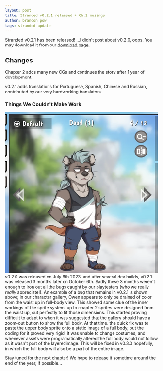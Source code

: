 ```yaml
---
layout: post
title: Stranded v0.2.1 released + Ch.2 musings
author: brandon pow
tags: stranded update
---
```

Stranded v0.2.1 has been released! ...I didn't post about v0.2.0, oops. You may download it from our [download page](/stranded.html).

## Changes
Chapter 2 adds many new CGs and continues the story after 1 year of development.

v0.2.1 adds translations for Portuguese, Spanish, Chinese and Russian, contributed by our very hardworking translators.

### Things We Couldn't Make Work
![Owen's body is only drained in color from the waist up.](/assets/img/posts/ded.webp)
v0.2.0 was released on July 6th 2023, and after several dev builds, v0.2.1 was released 3 months later on October 6th. Sadly these 3 months weren't enough to iron out all the bugs caught by our playtesters (who we really *really* appreciate!). An example of a bug that remains in v0.2.1 is shown above; in our character gallery, Owen appears to only be drained of color from the waist up in full-body view. This showed some clue of the inner workings of the sprite system; up to chapter 2 sprites were designed from the waist up, cut perfectly to fit those dimensions. This started proving difficult to adapt to when it was suggested that the gallery should have a zoom-out button to show the full body. At that time, the quick fix was to paste the upper body sprite onto a static image of a full body, but the coding for it proved very rigid. It was unable to change costumes, and whenever assets were programatically altered the full body would not follow as it wasn't part of the layeredimage. This will be fixed in v0.3.0 hopefully, in which the full body will also be a part of the entire image.

Stay tuned for the next chapter! We hope to release it sometime around the end of the year, if possible...